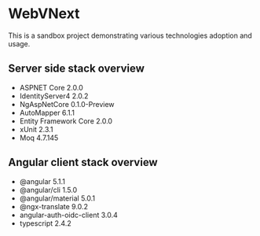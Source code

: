 # WebVNext

This is a sandbox project demonstrating various technologies adoption and usage.

## Server side stack overview

- ASPNET Core 2.0.0
- IdentityServer4 2.0.2
- NgAspNetCore 0.1.0-Preview
- AutoMapper 6.1.1
- Entity Framework Core 2.0.0
- xUnit 2.3.1
- Moq 4.7.145

## Angular client stack overview

- @angular 5.1.1
- @angular/cli 1.5.0
- @angular/material 5.0.1
- @ngx-translate 9.0.2
- angular-auth-oidc-client 3.0.4
- typescript 2.4.2
